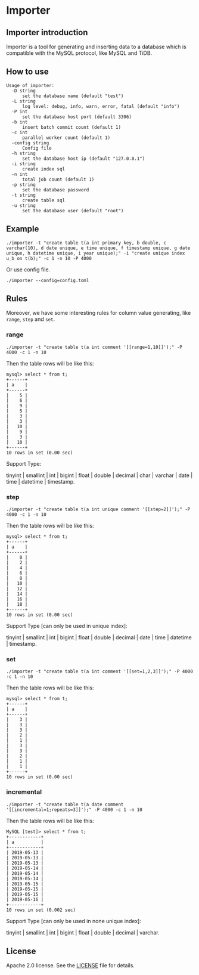 # Importer

## Importer introduction

Importer is a tool for generating and inserting data to a database which is compatible with the MySQL protocol, like MySQL and TiDB.

## How to use

```
Usage of importer:
  -D string
      set the database name (default "test")
  -L string
      log level: debug, info, warn, error, fatal (default "info")
  -P int
      set the database host port (default 3306)
  -b int
      insert batch commit count (default 1)
  -c int
      parallel worker count (default 1)
  -config string
      Config file
  -h string
      set the database host ip (default "127.0.0.1")
  -i string
      create index sql
  -n int
      total job count (default 1)
  -p string
      set the database password
  -t string
      create table sql
  -u string
      set the database user (default "root")
```

## Example

```
./importer -t "create table t(a int primary key, b double, c varchar(10), d date unique, e time unique, f timestamp unique, g date unique, h datetime unique, i year unique);" -i "create unique index u_b on t(b);" -c 1 -n 10 -P 4000
```

Or use config file.

```
./importer --config=config.toml
```

## Rules

Moreover, we have some interesting rules for column value generating, like `range`, `step` and `set`.

### range

```
./importer -t "create table t(a int comment '[[range=1,10]]');" -P 4000 -c 1 -n 10
```

Then the table rows will be like this:

```
mysql> select * from t;
+------+
| a    |
+------+
|    5 |
|    6 |
|    9 |
|    5 |
|    3 |
|    3 |
|   10 |
|    9 |
|    3 |
|   10 |
+------+
10 rows in set (0.00 sec)
```

Support Type: 

tinyint | smallint | int | bigint | float | double | decimal | char | varchar | date | time | datetime | timestamp.

### step

```
./importer -t "create table t(a int unique comment '[[step=2]]');" -P 4000 -c 1 -n 10
```

Then the table rows will be like this:

```
mysql> select * from t;
+------+
| a    |
+------+
|    0 |
|    2 |
|    4 |
|    6 |
|    8 |
|   10 |
|   12 |
|   14 |
|   16 |
|   18 |
+------+
10 rows in set (0.00 sec)
```

Support Type [can only be used in unique index]: 

tinyint | smallint | int | bigint | float | double | decimal | date | time | datetime | timestamp.

### set

```
./importer -t "create table t(a int comment '[[set=1,2,3]]');" -P 4000 -c 1 -n 10
```

Then the table rows will be like this:

```
mysql> select * from t;
+------+
| a    |
+------+
|    3 |
|    3 |
|    3 |
|    2 |
|    1 |
|    3 |
|    3 |
|    2 |
|    1 |
|    1 |
+------+
10 rows in set (0.00 sec)
```

### incremental

```
./importer -t "create table t(a date comment '[[incremental=1;repeats=3]]');" -P 4000 -c 1 -n 10
```

Then the table rows will be like this:

```
MySQL [test]> select * from t;
+------------+
| a          |
+------------+
| 2019-05-13 |
| 2019-05-13 |
| 2019-05-13 |
| 2019-05-14 |
| 2019-05-14 |
| 2019-05-14 |
| 2019-05-15 |
| 2019-05-15 |
| 2019-05-15 |
| 2019-05-16 |
+------------+
10 rows in set (0.002 sec)
```

Support Type [can only be used in none unique index]: 

tinyint | smallint | int | bigint | float | double | decimal | varchar.

## License
Apache 2.0 license. See the [LICENSE](../../LICENSE) file for details.
